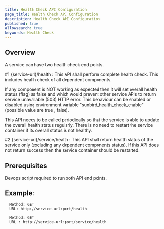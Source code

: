 ```yaml
---
title: Health Check API Configuration 
page_title: Health Check API Configuration
description: Health Check API Configuration
published: true
allowsearch: true
keywords: Health Check
---
```

## Overview
A service can have two health check end points.

#1 {service-url}/health : This API shall perform complete health check. This includes health check of all dependent components. 

If any component is NOT working as expected then it will set overall health status (flag) as false and which would prevent other service APIs to return service unavailable (503) HTTP error. This behaviour can be enabled or disabled using environment variable "sunbird_health_check_enable" (possible value are true , false).

This API needs to be called periodically so that the service is able to update the overall health status regularly. There is no need to restart the service container if its overall status is not healthy.

#2 {service-url}/service/health : This API shall return health status of the service only (excluding any dependent components status). If this API does not return success then the service container should be restarted.

## Prerequisites
Devops script required to run both API end points.

## Example: 

```
  Method: GET
  URL: http://service-url:port/health 
```

```
  Method: GET
  URL : http://service-url:port/service/health 
```
